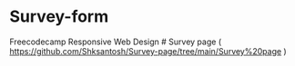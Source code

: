 # Survey-form
Freecodecamp  Responsive Web Design # Survey page
( https://github.com/Shksantosh/Survey-page/tree/main/Survey%20page )
